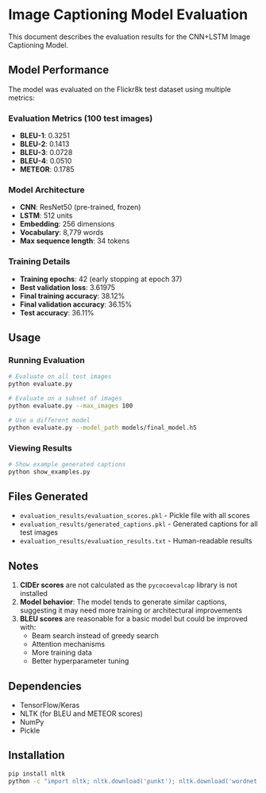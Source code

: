 # Image Captioning Model Evaluation

This document describes the evaluation results for the CNN+LSTM Image Captioning Model.

## Model Performance

The model was evaluated on the Flickr8k test dataset using multiple metrics:

### Evaluation Metrics (100 test images)

- **BLEU-1**: 0.3251
- **BLEU-2**: 0.1413
- **BLEU-3**: 0.0728
- **BLEU-4**: 0.0510
- **METEOR**: 0.1785

### Model Architecture

- **CNN**: ResNet50 (pre-trained, frozen)
- **LSTM**: 512 units
- **Embedding**: 256 dimensions
- **Vocabulary**: 8,779 words
- **Max sequence length**: 34 tokens

### Training Details

- **Training epochs**: 42 (early stopping at epoch 37)
- **Best validation loss**: 3.61975
- **Final training accuracy**: 38.12%
- **Final validation accuracy**: 36.15%
- **Test accuracy**: 36.11%

## Usage

### Running Evaluation

```bash
# Evaluate on all test images
python evaluate.py

# Evaluate on a subset of images
python evaluate.py --max_images 100

# Use a different model
python evaluate.py --model_path models/final_model.h5
```

### Viewing Results

```bash
# Show example generated captions
python show_examples.py
```

## Files Generated

- `evaluation_results/evaluation_scores.pkl` - Pickle file with all scores
- `evaluation_results/generated_captions.pkl` - Generated captions for all test images
- `evaluation_results/evaluation_results.txt` - Human-readable results

## Notes

1. **CIDEr scores** are not calculated as the `pycocoevalcap` library is not installed
2. **Model behavior**: The model tends to generate similar captions, suggesting it may need more training or architectural improvements
3. **BLEU scores** are reasonable for a basic model but could be improved with:
   - Beam search instead of greedy search
   - Attention mechanisms
   - More training data
   - Better hyperparameter tuning

## Dependencies

- TensorFlow/Keras
- NLTK (for BLEU and METEOR scores)
- NumPy
- Pickle

## Installation

```bash
pip install nltk
python -c "import nltk; nltk.download('punkt'); nltk.download('wordnet'); nltk.download('omw-1.4')"
```

